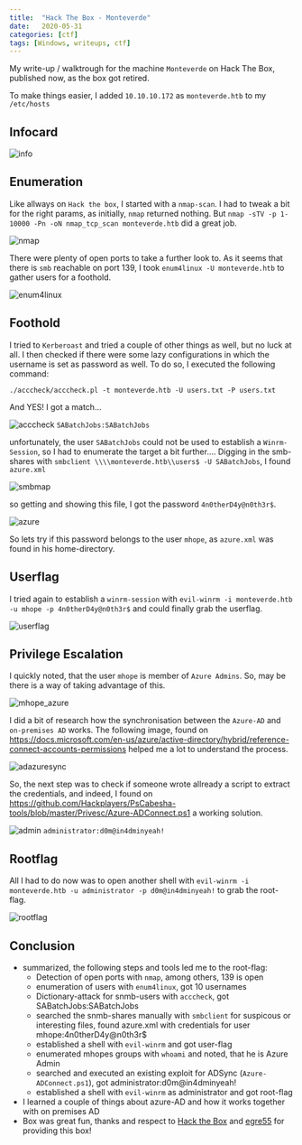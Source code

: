 ```yaml
---
title:  "Hack The Box - Monteverde"
date:   2020-05-31
categories: [ctf]
tags: [Windows, writeups, ctf]
---
```

My write-up / walktrough for the machine `Monteverde` on Hack The Box, published now, as the box got retired.

To make things easier, I added `10.10.10.172` as `monteverde.htb` to my `/etc/hosts`

## Infocard

![info](/images/monteverde/info.png)

## Enumeration

Like allways on `Hack the box`, I started with a `nmap-scan`. I had to tweak a bit for the right params, as initially, `nmap` returned nothing. But 
`nmap -sTV -p 1-10000 -Pn -oN nmap_tcp_scan monteverde.htb` did a great job.

![nmap](/images/monteverde/nmap.png)

There were plenty of open ports to take a further look to. As it seems that there is `smb` reachable on port 139, I took `enum4linux -U monteverde.htb` to gather users for a foothold.

![enum4linux](/images/monteverde/enum4linux.png)

## Foothold
I tried to `Kerberoast` and tried a couple of other things as well, but no luck at all. I then checked if there were some lazy configurations in which the username is set as password as well. To do so, I executed the following command:

` ./acccheck/acccheck.pl -t monteverde.htb -U users.txt -P users.txt `

And YES! I got a match...

![acccheck](/images/monteverde/acccheck.png)
`SABatchJobs:SABatchJobs`

unfortunately, the user `SABatchJobs` could not be used to establish a `Winrm-Session`, so I had to enumerate the target a bit further....
Digging in the smb-shares with `smbclient \\\\monteverde.htb\\users$ -U SABatchJobs`, I found `azure.xml`

![smbmap](/images/monteverde/smbmap.png)

so getting and showing this file, I got the password `4n0therD4y@n0th3r$`.

![azure](/images/monteverde/azure_creds.png)

So lets try if this password belongs to the user `mhope`, as `azure.xml` was found in his home-directory.

## Userflag

I tried again to establish a `winrm-session` with `evil-winrm -i monteverde.htb -u mhope -p 4n0therD4y@n0th3r$` and could finally grab the userflag.

![userflag](/images/monteverde/userflag.png)

## Privilege Escalation

I quickly noted, that the user `mhope` is member of `Azure Admins`. So, may be there is a way of taking advantage of this.

![mhope_azure](/images/monteverde/mhope_azureadmin.png)

I did a bit of research how the synchronisation between the `Azure-AD` and `on-premises AD` works. The following image, found on
https://docs.microsoft.com/en-us/azure/active-directory/hybrid/reference-connect-accounts-permissions helped me a lot to understand the process.

![adazuresync](/images/monteverde/adazuresync_microsoft.png)

So, the next step was to check if someone wrote allready a script to extract the credentials, and indeed, I found on https://github.com/Hackplayers/PsCabesha-tools/blob/master/Privesc/Azure-ADConnect.ps1 a working solution. 

![admin](/images/monteverde/administrator.png)
`administrator:d0m@in4dminyeah!`

## Rootflag

All I had to do now was to open another shell with `evil-winrm -i monteverde.htb -u administrator -p d0m@in4dminyeah!` to grab the root-flag.

![rootflag](/images/monteverde/rootflag.png)

## Conclusion
- summarized, the following steps and tools led me to the root-flag:
  - Detection of open ports with `nmap`, among others, 139 is open
  - enumeration of users with `enum4linux`, got 10 usernames
  - Dictionary-attack for snmb-users with `acccheck`, got SABatchJobs:SABatchJobs
  - searched the snmb-shares manually with `smbclient` for suspicous or interesting files, found azure.xml with credentials for user mhope:4n0therD4y@n0th3r$
  - established a shell with `evil-winrm` and got user-flag
  - enumerated mhopes groups with `whoami` and noted, that he is Azure Admin
  - searched and executed an existing exploit for ADSync (`Azure-ADConnect.ps1`), got administrator:d0m@in4dminyeah!
  - established a shell with `evil-winrm` as administrator and got root-flag
- I learned a couple of things about azure-AD and how it works together with on premises AD
- Box was great fun, thanks and respect to [Hack the Box](https://www.hackthebox.eu) and [egre55](https://www.hackthebox.eu/home/users/profile/1190) for providing this box!
